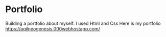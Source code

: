 # Portfolio
Building a portfolio about myself. I used Html and Css
Here is my portfolio
https://aqilneogenesis.000webhostapp.com/
